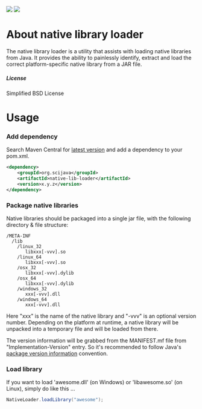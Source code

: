[![](https://img.shields.io/maven-central/v/org.scijava/native-lib-loader.svg)](http://search.maven.org/#search%7Cgav%7C1%7Cg%3A%22org.scijava%22%20AND%20a%3A%22native-lib-loader%22)
[![](https://travis-ci.org/scijava/native-lib-loader.svg?branch=master)](https://travis-ci.org/scijava/native-lib-loader)

# About native library loader

The native library loader is a utility that assists with loading native
libraries from Java. It provides the ability to painlessly identify, extract
and load the correct platform-specific native library from a JAR file.


##### License

Simplified BSD License


# Usage

### Add dependency

Search Maven Central for [latest version](http://search.maven.org/#search|ga|1|a:native-lib-loader)
and add a dependency to your pom.xml.

```xml
<dependency>
    <groupId>org.scijava</groupId>
    <artifactId>native-lib-loader</artifactId>
    <version>x.y.z</version>
</dependency>
```

### Package native libraries

Native libraries should be packaged into a single jar file, with the
following directory & file structure:

```
/META-INF
  /lib
    /linux_32
       libxxx[-vvv].so
    /linux_64
       libxxx[-vvv].so
    /osx_32
       libxxx[-vvv].dylib
    /osx_64
       libxxx[-vvv].dylib
    /windows_32
       xxx[-vvv].dll
    /windows_64
       xxx[-vvv].dll
```

Here "xxx" is the name of the native library and "-vvv" is an optional version number.
Depending on the platform at runtime, a native library will be unpacked into a temporary file
and will be loaded from there.

The version information will be grabbed from the MANIFEST.mf file
from "Implementation-Version" entry. So it's recommended to follow Java's
[package version information](https://docs.oracle.com/javase/tutorial/deployment/jar/packageman.html)
convention. 

### Load library

If you want to load 'awesome.dll' (on Windows) or 'libawesome.so' (on Linux),
simply do like this ...

```Java
NativeLoader.loadLibrary("awesome");
```
